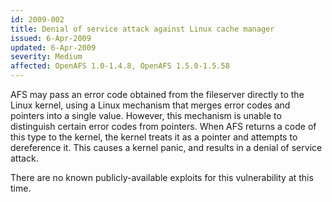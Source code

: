 ```yaml
---
id: 2009-002
title: Denial of service attack against Linux cache manager
issued: 6-Apr-2009
updated: 6-Apr-2009
severity: Medium
affected: OpenAFS 1.0-1.4.8, OpenAFS 1.5.0-1.5.58
---
```


AFS may pass an error code obtained from the fileserver directly to the
Linux kernel, using a Linux mechanism that merges error codes and
pointers into a single value. However, this mechanism is unable to
distinguish certain error codes from pointers. When AFS returns a code
of this type to the kernel, the kernel treats it as a pointer and
attempts to dereference it. This causes a kernel panic, and results in a
denial of service attack.

There are no known publicly-available exploits for this vulnerability at
this time.



